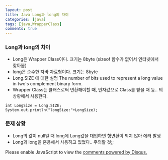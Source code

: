 ```yaml
---
layout: post
title: Java Long과 long의 차이
categories: [java]
tags: [java,WrapperClass]
comments: true
---
```


### Long과 long의 차이
- Long은 Wrapper Class이다. 크기는 8byte (sizeof 함수가 없어서 인터넷에서 찾아봄)
- long은 순수한 자바 자료형이다. 크기는 8byte
- Long.SIZE 에 대한 설명 The number of bits used to represent a long value in two's complement binary form.
- Wrapper Class는 클래스로써 변환해야할 때, 인자값으로 Class를 받을 때 등.. 의 상황에서 사용한다.

~~~
int LongSize = Long.SIZE;
System.out.println("longSize:"+LongSize);
~~~

### 문제 상황
- Long의 값이 null일 때 long에 Long값을 대입하면 형변환이 되지 않아 에러 발생
- Long과 long을 혼용해서 사용하고 있었다.. 주의할 것;;


<div id="disqus_thread"></div>
<script>

/**
*  RECOMMENDED CONFIGURATION VARIA*BLES: EDIT AND UNCOMMENT THE SECTION BELOW TO INSERT DYNAMIC VALUES FROM YOUR PLATFORM OR CMS.
*  LEARN WHY DEFINING THESE VARIABLES IS IMPORTANT: https://disqus.com/admin/universalcode/#configuration-variables*/
/*
var disqus_config = function () {
this.page.url = PAGE_URL;  // Replace PAGE_URL with your page's canonical URL variable
this.page.identifier = PAGE_IDENTIFIER; // Replace PAGE_IDENTIFIER with your page's unique identifier variable
};
*/
(function() { // DON'T EDIT BELOW THIS LINE
var d = document, s = d.createElement('script');
s.src = 'https://parkwonhui.disqus.com/embed.js';
s.setAttribute('data-timestamp', +new Date());
(d.head || d.body).appendChild(s);
})();
</script>
<noscript>Please enable JavaScript to view the <a href="https://disqus.com/?ref_noscript">comments powered by Disqus.</a></noscript>

